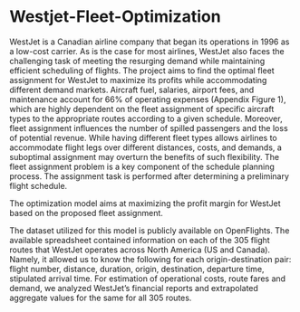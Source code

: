 # Westjet-Fleet-Optimization
WestJet is a Canadian airline company that began its operations in 1996 as a low-cost carrier. As is the case for most airlines, WestJet also faces the challenging task of meeting the resurging demand while maintaining efficient scheduling of flights.
The project aims to find the optimal fleet assignment for WestJet to maximize its profits while accommodating different demand markets. Aircraft fuel, salaries, airport fees, and maintenance account for 66% of operating expenses (Appendix Figure 1), which are highly dependent on the fleet assignment of specific aircraft types to the appropriate routes according to a given schedule. Moreover, fleet assignment influences the number of spilled passengers and the loss of potential
revenue. While having different fleet types allows airlines to accommodate flight legs over different distances, costs, and demands, a suboptimal assignment may overturn the benefits of such flexibility.
The fleet assignment problem is a key component of the schedule planning process. The assignment task is performed after determining a preliminary flight schedule. 

The optimization model aims at maximizing the profit margin for WestJet based on the proposed fleet assignment.

The dataset utilized for this model is publicly available on OpenFlights. The available spreadsheet contained information on each of the 305 flight routes that WestJet operates across North America (US and Canada). Namely, it allowed us to know the following for each origin-destination pair: flight number, distance, duration, origin, destination, departure time, stipulated arrival time. For estimation of operational costs, route fares and demand, we analyzed WestJet’s
financial reports and extrapolated aggregate values for the same for all 305 routes.
